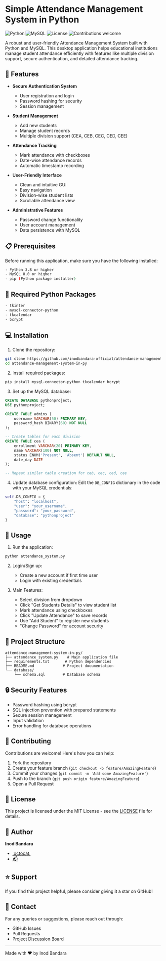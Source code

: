 # Simple Attendance Management System in Python

![Python](https://img.shields.io/badge/python-v3.8+-blue.svg)
![MySQL](https://img.shields.io/badge/mysql-v8.0+-blue.svg)
![License](https://img.shields.io/badge/license-MIT-green.svg)
![Contributions welcome](https://img.shields.io/badge/contributions-welcome-orange.svg)

A robust and user-friendly Attendance Management System built with Python and MySQL. This desktop application helps educational institutions manage student attendance efficiently with features like multiple division support, secure authentication, and detailed attendance tracking.

## 🚀 Features

- **Secure Authentication System**
  - User registration and login
  - Password hashing for security
  - Session management

- **Student Management**
  - Add new students
  - Manage student records
  - Multiple division support (CEA, CEB, CEC, CED, CEE)

- **Attendance Tracking**
  - Mark attendance with checkboxes
  - Date-wise attendance records
  - Automatic timestamp recording

- **User-Friendly Interface**
  - Clean and intuitive GUI
  - Easy navigation
  - Division-wise student lists
  - Scrollable attendance view

- **Administrative Features**
  - Password change functionality
  - User account management
  - Data persistence with MySQL

## 📋 Prerequisites

Before running this application, make sure you have the following installed:

```bash
- Python 3.8 or higher
- MySQL 8.0 or higher
- pip (Python package installer)
```

## 🔧 Required Python Packages

```bash
- tkinter
- mysql-connector-python
- tkcalendar
- bcrypt
```

## 💻 Installation

1. Clone the repository:
```bash
git clone https://github.com/inodbandara-official/attendance-management-system-in-py.git
cd attendance-management-system-in-py
```

2. Install required packages:
```bash
pip install mysql-connector-python tkcalendar bcrypt
```

3. Set up the MySQL database:
```sql
CREATE DATABASE pythonproject;
USE pythonproject;

CREATE TABLE admins (
    username VARCHAR(50) PRIMARY KEY,
    password_hash BINARY(60) NOT NULL
);

-- Create tables for each division
CREATE TABLE cea (
    enrollment VARCHAR(20) PRIMARY KEY,
    name VARCHAR(100) NOT NULL,
    status ENUM('Present', 'Absent') DEFAULT NULL,
    date_day DATE
);

-- Repeat similar table creation for ceb, cec, ced, cee
```

4. Update database configuration:
Edit the `DB_CONFIG` dictionary in the code with your MySQL credentials:
```python
self.DB_CONFIG = {
    "host": "localhost",
    "user": "your_username",
    "password": "your_password",
    "database": "pythonproject"
}
```

## 🎯 Usage

1. Run the application:
```bash
python attendance_system.py
```

2. Login/Sign up:
   - Create a new account if first time user
   - Login with existing credentials

3. Main Features:
   - Select division from dropdown
   - Click "Get Students Details" to view student list
   - Mark attendance using checkboxes
   - Click "Update Attendance" to save records
   - Use "Add Student" to register new students
   - "Change Password" for account security

## 📁 Project Structure

```
attendance-management-system-in-py/
├── attendance_system.py    # Main application file
├── requirements.txt       # Python dependencies
├── README.md             # Project documentation
└── database/
    └── schema.sql        # Database schema
```

## 🔒 Security Features

- Password hashing using bcrypt
- SQL injection prevention with prepared statements
- Secure session management
- Input validation
- Error handling for database operations

## 🤝 Contributing

Contributions are welcome! Here's how you can help:

1. Fork the repository
2. Create your feature branch (`git checkout -b feature/AmazingFeature`)
3. Commit your changes (`git commit -m 'Add some AmazingFeature'`)
4. Push to the branch (`git push origin feature/AmazingFeature`)
5. Open a Pull Request

## 📝 License

This project is licensed under the MIT License - see the [LICENSE](LICENSE) file for details.

## 👤 Author

**Inod Bandara**
- [:octocat:](https://github.com/inodbandara-official)
- [:mailbox_with_mail:](in.banu.ban@gmail.com)

## ⭐ Support

If you find this project helpful, please consider giving it a star on GitHub!

## 📧 Contact

For any queries or suggestions, please reach out through:
- GitHub Issues
- Pull Requests
- Project Discussion Board

---
Made with ❤️ by Inod Bandara
